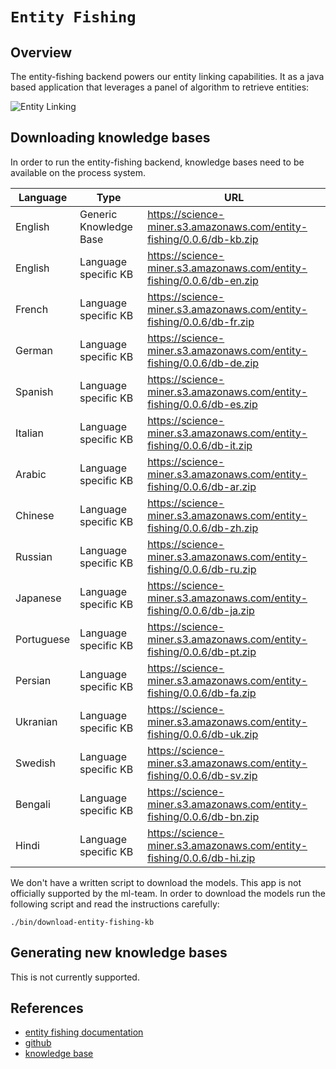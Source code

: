 # `Entity Fishing`


## Overview

The entity-fishing backend powers our entity linking capabilities. It as a java based application that leverages a panel of algorithm to retrieve entities:

![Entity Linking](entity-fishing.png)


## Downloading knowledge bases

In order to run the entity-fishing backend, knowledge bases need to be available on the process system.


| Language      | Type                      | URL                                                                       |
| ------------- | ------------------------- | ------------------------------------------------------------------------- |
| English       | Generic Knowledge Base    | https://science-miner.s3.amazonaws.com/entity-fishing/0.0.6/db-kb.zip     |
| English       | Language specific KB      | https://science-miner.s3.amazonaws.com/entity-fishing/0.0.6/db-en.zip     |
| French        | Language specific KB      | https://science-miner.s3.amazonaws.com/entity-fishing/0.0.6/db-fr.zip     |
| German        | Language specific KB      | https://science-miner.s3.amazonaws.com/entity-fishing/0.0.6/db-de.zip     |
| Spanish       | Language specific KB      | https://science-miner.s3.amazonaws.com/entity-fishing/0.0.6/db-es.zip     |
| Italian       | Language specific KB      | https://science-miner.s3.amazonaws.com/entity-fishing/0.0.6/db-it.zip     |
| Arabic        | Language specific KB      | https://science-miner.s3.amazonaws.com/entity-fishing/0.0.6/db-ar.zip     |
| Chinese       | Language specific KB      | https://science-miner.s3.amazonaws.com/entity-fishing/0.0.6/db-zh.zip     |
| Russian       | Language specific KB      | https://science-miner.s3.amazonaws.com/entity-fishing/0.0.6/db-ru.zip     |
| Japanese      | Language specific KB      | https://science-miner.s3.amazonaws.com/entity-fishing/0.0.6/db-ja.zip     |
| Portuguese    | Language specific KB      | https://science-miner.s3.amazonaws.com/entity-fishing/0.0.6/db-pt.zip     |
| Persian       | Language specific KB      | https://science-miner.s3.amazonaws.com/entity-fishing/0.0.6/db-fa.zip     |
| Ukranian      | Language specific KB      | https://science-miner.s3.amazonaws.com/entity-fishing/0.0.6/db-uk.zip     |
| Swedish       | Language specific KB      | https://science-miner.s3.amazonaws.com/entity-fishing/0.0.6/db-sv.zip     |
| Bengali       | Language specific KB      | https://science-miner.s3.amazonaws.com/entity-fishing/0.0.6/db-bn.zip     |
| Hindi         | Language specific KB      | https://science-miner.s3.amazonaws.com/entity-fishing/0.0.6/db-hi.zip     |


We don't have a written script to download the models. This app is not officially supported by the ml-team. In order to download the models run the following script
and read the instructions carefully:

```
./bin/download-entity-fishing-kb
```

## Generating new knowledge bases

This is not currently supported.

## References

- [entity fishing documentation](https://nerd.readthedocs.io/en/latest/)
- [github](https://github.com/kermitt2/entity-fishing)
- [knowledge base](https://github.com/kermitt2/grisp)
